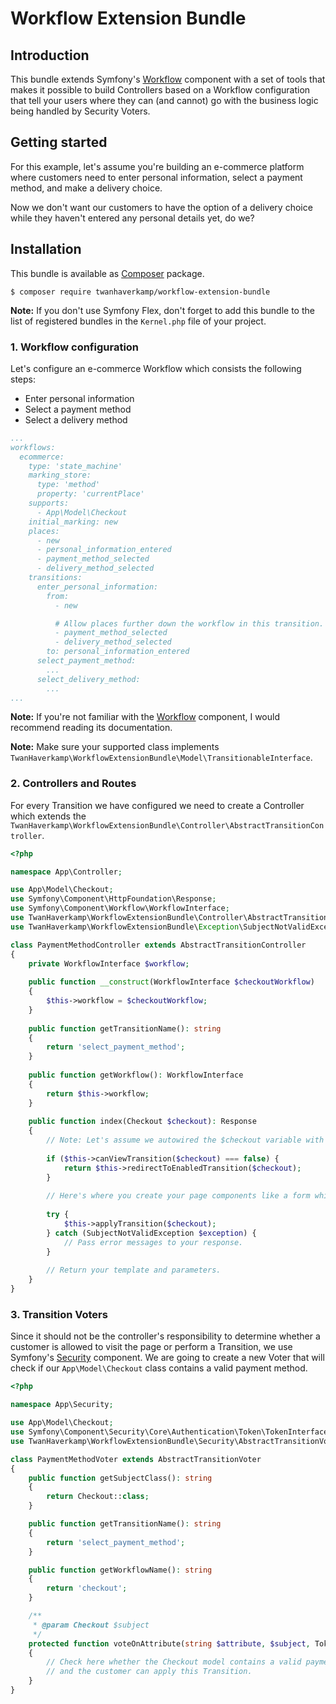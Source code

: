 # Workflow Extension Bundle

## Introduction
This bundle extends Symfony's [Workflow] component with a set of tools that makes it possible to build Controllers
based on a Workflow configuration that tell your users where they can (and cannot) go with the business logic being
handled by Security Voters.

## Getting started
For this example, let's assume you're building an e-commerce platform where customers need to enter personal
information, select a payment method, and make a delivery choice.

Now we don't want our customers to have the option of a delivery choice while they haven't entered any personal
details yet, do we?

## Installation
This bundle is available as [Composer] package.

```console
$ composer require twanhaverkamp/workflow-extension-bundle
```

**Note:** If you don't use Symfony Flex, don't forget to add this bundle to the list of registered bundles in
the `Kernel.php` file of your project.

### 1. Workflow configuration
Let's configure an e-commerce Workflow which consists the following steps:
- Enter personal information
- Select a payment method
- Select a delivery method

```yaml
...
workflows:
  ecommerce:
    type: 'state_machine'
    marking_store:
      type: 'method'
      property: 'currentPlace'
    supports:
      - App\Model\Checkout
    initial_marking: new
    places:
      - new
      - personal_information_entered
      - payment_method_selected
      - delivery_method_selected
    transitions:
      enter_personal_information:
        from:
          - new

          # Allow places further down the workflow in this transition.
          - payment_method_selected
          - delivery_method_selected
        to: personal_information_entered
      select_payment_method:
        ...
      select_delivery_method:
        ...
...
```
**Note:** If you're not familiar with the [Workflow] component, I would recommend reading its documentation.

**Note:** Make sure your supported class implements `TwanHaverkamp\WorkflowExtensionBundle\Model\TransitionableInterface`.

### 2. Controllers and Routes
For every Transition we have configured we need to create a Controller which extends the
`TwanHaverkamp\WorkflowExtensionBundle\Controller\AbstractTransitionController`.

```php
<?php

namespace App\Controller;

use App\Model\Checkout;
use Symfony\Component\HttpFoundation\Response;
use Symfony\Component\Workflow\WorkflowInterface;
use TwanHaverkamp\WorkflowExtensionBundle\Controller\AbstractTransitionController;
use TwanHaverkamp\WorkflowExtensionBundle\Exception\SubjectNotValidException;

class PaymentMethodController extends AbstractTransitionController
{
    private WorkflowInterface $workflow;
    
    public function __construct(WorkflowInterface $checkoutWorkflow)
    {
        $this->workflow = $checkoutWorkflow;
    }
    
    public function getTransitionName(): string
    {
        return 'select_payment_method';
    }
    
    public function getWorkflow(): WorkflowInterface
    {
        return $this->workflow;
    }
    
    public function index(Checkout $checkout): Response
    {
        // Note: Let's assume we autowired the $checkout variable with a ParamConverter.
        
        if ($this->canViewTransition($checkout) === false) {
            return $this->redirectToEnabledTransition($checkout);
        }
        
        // Here's where you create your page components like a form which handles the selection of a payment method.
    
        try {
            $this->applyTransition($checkout);
        } catch (SubjectNotValidException $exception) {
            // Pass error messages to your response.
        }
    
        // Return your template and parameters.
    }
}
``` 

### 3. Transition Voters
Since it should not be the controller's responsibility to determine whether a customer is allowed to visit the page or
perform a Transition, we use Symfony's [Security] component. We are going to create a new Voter that will check if our
`App\Model\Checkout` class contains a valid payment method.

```php
<?php

namespace App\Security;

use App\Model\Checkout;
use Symfony\Component\Security\Core\Authentication\Token\TokenInterface;
use TwanHaverkamp\WorkflowExtensionBundle\Security\AbstractTransitionVoter;

class PaymentMethodVoter extends AbstractTransitionVoter
{
    public function getSubjectClass(): string
    {
        return Checkout::class;
    }

    public function getTransitionName(): string
    {
        return 'select_payment_method';
    }

    public function getWorkflowName(): string
    {
        return 'checkout';
    }

    /**
     * @param Checkout $subject
     */
    protected function voteOnAttribute(string $attribute, $subject, TokenInterface $token)
    {
        // Check here whether the Checkout model contains a valid payment method
        // and the customer can apply this Transition.
    }
}
```

[Composer]: https://getcomposer.org/doc/00-intro.md
[Security]: https://symfony.com/doc/current/components/security.html
[Workflow]: https://symfony.com/doc/current/components/workflow.html
